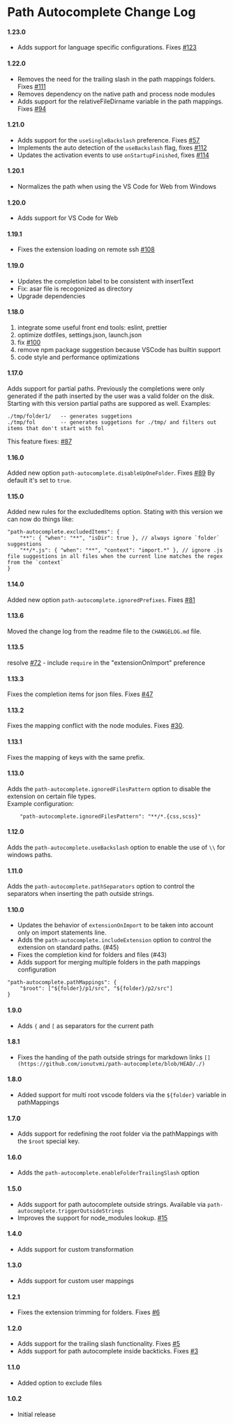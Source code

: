 
# Path Autocomplete Change Log

#### 1.23.0

- Adds support for language specific configurations. Fixes [#123](https://github.com/ionutvmi/path-autocomplete/issues/123)


#### 1.22.0

- Removes the need for the trailing slash in the path mappings folders. Fixes [#111](https://github.com/ionutvmi/path-autocomplete/issues/111)
- Removes dependency on the native path and process node modules
- Adds support for the relativeFileDirname variable in the path mappings. Fixes [#94](https://github.com/ionutvmi/path-autocomplete/issues/94)

#### 1.21.0

- Adds support for the `useSingleBackslash` preference. Fixes [#57](https://github.com/ionutvmi/path-autocomplete/issues/57)
- Implements the auto detection of the `useBackslash` flag, fixes [#112](https://github.com/ionutvmi/path-autocomplete/issues/112)
- Updates the activation events to use `onStartupFinished`, fixes [#114](https://github.com/ionutvmi/path-autocomplete/issues/114)

#### 1.20.1

- Normalizes the path when using the VS Code for Web from Windows

#### 1.20.0

- Adds support for VS Code for Web

#### 1.19.1

- Fixes the extension loading on remote ssh [#108](https://github.com/ionutvmi/path-autocomplete/issues/108)

#### 1.19.0

- Updates the completion label to be consistent with insertText
- Fix: asar file is recogonized as directory
- Upgrade dependencies

#### 1.18.0

1. integrate some useful front end tools: eslint, prettier
2. optimize dotfiles, settings.json, launch.json
3. fix [#100](https://github.com/ionutvmi/path-autocomplete/issues/100)
4. remove npm package suggestion because VSCode has builtin support
5. code style and performance optimizations

#### 1.17.0

Adds support for partial paths.
Previously the completions were only generated if the path inserted by the user
was a valid folder on the disk.  
Starting with this version partial paths are suppored as well.
Examples:

```
./tmp/folder1/   -- generates suggetions
./tmp/fol        -- generates suggetions for ./tmp/ and filters out items that don't start with fol
```

This feature fixes: [#87](https://github.com/ionutvmi/path-autocomplete/issues/87)

#### 1.16.0

Added new option `path-autocomplete.disableUpOneFolder`. Fixes [#89](https://github.com/ionutvmi/path-autocomplete/issues/89)
By default it's set to `true`.

#### 1.15.0

Added new rules for the excludedItems option.
Stating with this version we can now do things like:

```
"path-autocomplete.excludedItems": {
    "**": { "when": "**", "isDir": true }, // always ignore `folder` suggestions
    "**/*.js": { "when": "**", "context": "import.*" }, // ignore .js file suggestions in all files when the current line matches the regex from the `context`
}
```

#### 1.14.0

Added new option `path-autocomplete.ignoredPrefixes`. Fixes [#81](https://github.com/ionutvmi/path-autocomplete/issues/81)

#### 1.13.6

Moved the change log from the readme file to the `CHANGELOG.md` file.

#### 1.13.5

resolve [#72](https://github.com/ionutvmi/path-autocomplete/issues/72) - include `require` in the "extensionOnImport" preference

#### 1.13.3

Fixes the completion items for json files. Fixes [#47](https://github.com/ionutvmi/path-autocomplete/issues/47)

#### 1.13.2

Fixes the mapping conflict with the node modules. Fixes [#30](https://github.com/ionutvmi/path-autocomplete/issues/30).

#### 1.13.1

Fixes the mapping of keys with the same prefix.

#### 1.13.0

Adds the `path-autocomplete.ignoredFilesPattern` option to disable the extension on certain file types.  
Example configuration:

```
    "path-autocomplete.ignoredFilesPattern": "**/*.{css,scss}"
```

#### 1.12.0

Adds the `path-autocomplete.useBackslash` option to enable the use of `\\` for windows paths.

#### 1.11.0

Adds the `path-autocomplete.pathSeparators` option to control the separators when
inserting the path outside strings.

#### 1.10.0

- Updates the behavior of `extensionOnImport` to be taken into account only on import statements line.
- Adds the `path-autocomplete.includeExtension` option to control the extension on standard paths. (#45)
- Fixes the completion kind for folders and files (#43)
- Adds support for merging multiple folders in the path mappings configuration

```
"path-autocomplete.pathMappings": {
    "$root": ["${folder}/p1/src", "${folder}/p2/src"]
}
```

#### 1.9.0

- Adds `{` and `[` as separators for the current path

#### 1.8.1

- Fixes the handing of the path outside strings for markdown links `[](https://github.com/ionutvmi/path-autocomplete/blob/HEAD/./)`

#### 1.8.0

- Added support for multi root vscode folders via the `${folder}` variable in pathMappings

#### 1.7.0

- Adds support for redefining the root folder via the pathMappings with the `$root`
  special key.

#### 1.6.0

- Adds the `path-autocomplete.enableFolderTrailingSlash` option

#### 1.5.0

- Adds support for path autocomplete outside strings.
  Available via `path-autocomplete.triggerOutsideStrings`
- Improves the support for node_modules lookup. [#15](https://github.com/ionutvmi/path-autocomplete/issues/15)

#### 1.4.0

- Adds support for custom transformation

#### 1.3.0

- Adds support for custom user mappings

#### 1.2.1

- Fixes the extension trimming for folders. Fixes [#6](https://github.com/ionutvmi/path-autocomplete/issues/6)

#### 1.2.0

- Adds support for the trailing slash functionality. Fixes [#5](https://github.com/ionutvmi/path-autocomplete/issues/5)
- Adds support for path autocomplete inside backticks. Fixes [#3](https://github.com/ionutvmi/path-autocomplete/issues/3)

#### 1.1.0

- Added option to exclude files

#### 1.0.2

- Initial release

